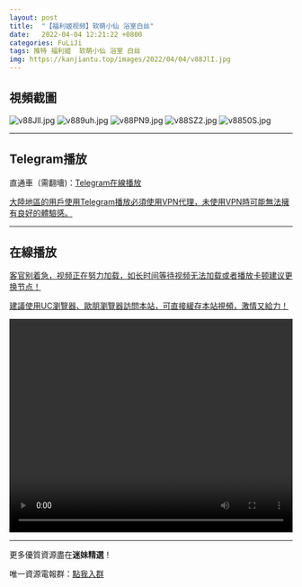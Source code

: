 ```yaml
---
layout: post
title:  "【福利姬视频】软萌小仙 浴室白丝"
date:   2022-04-04 12:21:22 +0800
categories: FuLiJi
tags: 推特 福利姬  软萌小仙 浴室 白丝
img: https://kanjiantu.top/images/2022/04/04/v88JlI.jpg
---
```



## 視頻截圖

![v88JlI.jpg](https://kanjiantu.top/images/2022/04/04/v88JlI.jpg)
![v889uh.jpg](https://kanjiantu.top/images/2022/04/04/v889uh.jpg)
![v88PN9.jpg](https://kanjiantu.top/images/2022/04/04/v88PN9.jpg)
![v88SZ2.jpg](https://kanjiantu.top/images/2022/04/04/v88SZ2.jpg)
![v8850S.jpg](https://kanjiantu.top/images/2022/04/04/v8850S.jpg)

* * *
## Telegram播放

直通車（需翻墻)：[Telegram在線播放](https://t.me/mimeijingxuan/445)

<u>大陸地區的用戶使用Telegram播放必須使用VPN代理，未使用VPN時可能無法擁有良好的體驗感。</u> 
* * *
## 在線播放
<u>客官别着急，视频正在努力加载，如长时间等待视频无法加载或者播放卡顿建议更换节点！</u>

<u>建議使用UC瀏覽器、歐朋瀏覽器訪問本站，可直接緩存本站視頻，激情又給力！</u>
<center><video src="https://cdn.publer.io/uploads/videos/624a741cdb27970eb8dc52c7/478a7ad9a448c802c17e92f5dffba4c3.mp4" width="100%" height="380px" controls="controls"></video></center>

* * *
更多優質資源盡在**迷妹精選**！

唯一資源電報群：[點我入群](https://t.me/mimeijingxuan)


